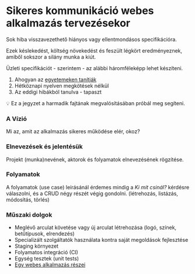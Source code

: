 # Sikeres kommunikáció webes alkalmazás tervezésekor

Sok hiba visszavezethető hiányos vagy ellentmondásos specifikációra.

Ezek késlekedést, költség növekedést és feszült légkört eredményeznek,
amiből sokszor a silány munka a kiút.

Üzleti specifikációt - szerintem - az alábbi háromféleképp lehet készíteni.

1. Ahogyan az [egyetemeken tanítják](https://inf.mit.bme.hu/sites/default/files/materials/category/kateg%C3%B3ria/oktat%C3%A1s/doktorandusz-t%C3%A1rgyak/szoftver-verifik%C3%A1ci%C3%B3-%C3%A9s-valid%C3%A1ci%C3%B3/11/SZVV_EA02_kovetelmenyek.pdf)
2. Hétköznapi nyelven megkötések nélkül
3. Az eddigi hibákból tanulva - tapaszt

:bulb: Ez a jegyzet a harmadik fajtának megvalósításában próbál meg segíteni.

### A Vízió

Mi az, amit az alkalmazás sikeres működése elér, okoz?

### Elnevezések és jelentésük

Projekt (munka)nevének, aktorok és folyamatok elnevezésének rögzítése.

### Folyamatok

A folyamatok (use case) leírásánál érdemes mindig a _Ki mit csinál?_ kérdésre válaszolni,
és a CRUD négy részét végig gondolni. (létrehozás, listázás, módosítás, törlés)

### Műszaki dolgok

- Meglévő arculat követése vagy új arculat létrehozása (logó, színek, betűtípusok, elrendezés)
- Specializált szolgáltatók használata kontra saját megoldások fejlesztése
- Staging környezet
- Folyamatos integráció (CI)
- Egység tesztek (unit tests)
- [Egy webes alkalmazás részei](https://github.com/szepeviktor/debian-server-tools/blob/master/webserver/PHP-development.md#parts-of-an-application)
